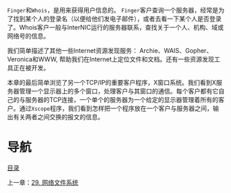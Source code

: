 `Finger`和`Whois`，是用来获得用户信息的。 `Finger`客户查询一个服务器，经常是为了找到某个人的登录名（以便给他们发电子邮件），或者去看一下某个人是否登录了。Whois客户一般与InterNIC运行的服务器联系，查找关于一个人、机构、域或网络号的信息。
    
我们简单描述了其他一些Internet资源发现服务： Archie、WAIS、Gopher、Veronica和WWW, 帮助我们在Internet上定位文件和文档。还有一些资源发现工具正在被开发。
    
本章的最后简单浏览了另一个TCP/IP的重要客户程序，X窗口系统。我们看到X服务器管理一个显示器上的多个窗口，处理客户与其窗口的通信。每个客户都有它自己的与服务器的TCP连接，一个单个的服务器为一个给定的显示器管理着所有的客户。通过`Xscope`程序，我们看到怎样把一个程序放在一个客户与服务器之间，输出有关两者之间交换的报文的信息。

# 导航

[目录](README.md)

上一章：[29. 网络文件系统](29. 网络文件系统.md)
